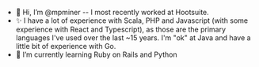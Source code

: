 - 👋 Hi, I’m @mpminer -- I most recently worked at Hootsuite.
- ✨ I have a lot of experience with Scala, PHP and Javascript (with some experience with React and Typescript), as those are the primary languages I've used over the last ~15 years. I'm "ok" at Java and have a little bit of experience with Go.
- 🌱 I’m currently learning Ruby on Rails and Python

<!--
**mpminer/mpminer** is a ✨ _special_ ✨ repository because its `README.md` (this file) appears on your GitHub profile.

Here are some ideas to get you started:

- 🔭 I’m currently working on ...
- 🌱 I’m currently learning ...
- 👯 I’m looking to collaborate on ...
- 🤔 I’m looking for help with ...
- 💬 Ask me about ...
- 📫 How to reach me: ...
- 😄 Pronouns: ...
- ⚡ Fun fact: ...
-->
